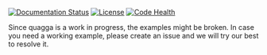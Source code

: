 [![Documentation Status](https://readthedocs.org/projects/quagga/badge/?version=latest)](http://quagga.readthedocs.org/en/latest/?badge=latest)
[![License](https://img.shields.io/:license-apache-green.svg)](https://github.com/grammarly/quagga/blob/master/LICENSE)
[![Code Health](https://landscape.io/github/grammarly/quagga/master/landscape.svg?style=flat)](https://landscape.io/github/grammarly/quagga/master)

Since quagga is a work in progress, the examples might be broken.
In case you need a working example, please create an issue and we will try our
best to resolve it.

